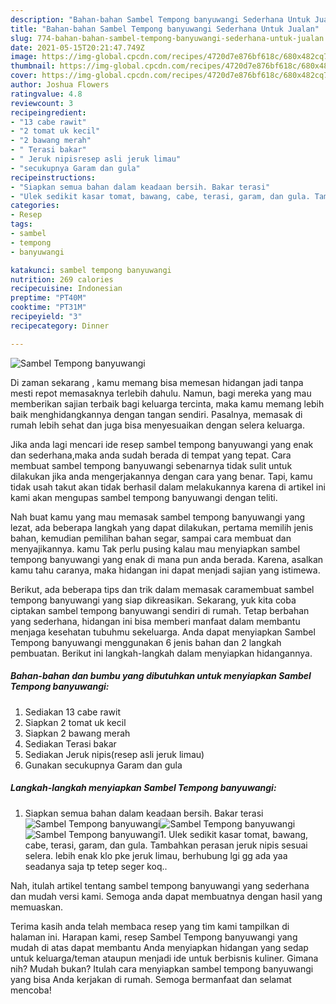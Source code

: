 ```yaml
---
description: "Bahan-bahan Sambel Tempong banyuwangi Sederhana Untuk Jualan"
title: "Bahan-bahan Sambel Tempong banyuwangi Sederhana Untuk Jualan"
slug: 774-bahan-bahan-sambel-tempong-banyuwangi-sederhana-untuk-jualan
date: 2021-05-15T20:21:47.749Z
image: https://img-global.cpcdn.com/recipes/4720d7e876bf618c/680x482cq70/sambel-tempong-banyuwangi-foto-resep-utama.jpg
thumbnail: https://img-global.cpcdn.com/recipes/4720d7e876bf618c/680x482cq70/sambel-tempong-banyuwangi-foto-resep-utama.jpg
cover: https://img-global.cpcdn.com/recipes/4720d7e876bf618c/680x482cq70/sambel-tempong-banyuwangi-foto-resep-utama.jpg
author: Joshua Flowers
ratingvalue: 4.8
reviewcount: 3
recipeingredient:
- "13 cabe rawit"
- "2 tomat uk kecil"
- "2 bawang merah"
- " Terasi bakar"
- " Jeruk nipisresep asli jeruk limau"
- "secukupnya Garam dan gula"
recipeinstructions:
- "Siapkan semua bahan dalam keadaan bersih. Bakar terasi"
- "Ulek sedikit kasar tomat, bawang, cabe, terasi, garam, dan gula. Tambahkan perasan jeruk nipis sesuai selera. lebih enak klo pke jeruk limau, berhubung lgi gg ada yaa seadanya saja tp tetep seger koq.."
categories:
- Resep
tags:
- sambel
- tempong
- banyuwangi

katakunci: sambel tempong banyuwangi 
nutrition: 269 calories
recipecuisine: Indonesian
preptime: "PT40M"
cooktime: "PT31M"
recipeyield: "3"
recipecategory: Dinner

---
```



![Sambel Tempong banyuwangi](https://img-global.cpcdn.com/recipes/4720d7e876bf618c/680x482cq70/sambel-tempong-banyuwangi-foto-resep-utama.jpg)

Di zaman  sekarang , kamu memang bisa memesan hidangan jadi tanpa mesti repot memasaknya terlebih dahulu. Namun, bagi mereka yang mau memberikan sajian terbaik bagi keluarga tercinta, maka kamu memang lebih baik menghidangkannya dengan tangan sendiri. Pasalnya, memasak di rumah lebih sehat dan juga bisa menyesuaikan dengan selera keluarga.

Jika anda lagi mencari ide resep sambel tempong banyuwangi yang enak dan sederhana,maka anda sudah berada di tempat yang tepat. Cara membuat sambel tempong banyuwangi  sebenarnya tidak sulit untuk dilakukan jika anda mengerjakannya dengan cara yang benar. Tapi, kamu tidak usah takut akan tidak berhasil dalam melakukannya 
karena di artikel ini kami akan mengupas sambel tempong banyuwangi dengan teliti.  



Nah buat kamu yang mau memasak sambel tempong banyuwangi yang lezat, ada beberapa langkah yang dapat dilakukan, pertama memilih jenis bahan, kemudian pemilihan bahan segar, sampai cara membuat dan menyajikannya. kamu Tak perlu pusing kalau mau menyiapkan sambel tempong banyuwangi yang enak di mana pun anda berada. Karena, asalkan kamu  tahu caranya, maka hidangan ini dapat menjadi sajian yang istimewa.

Berikut, ada beberapa tips dan trik dalam memasak caramembuat sambel tempong banyuwangi yang siap dikreasikan. Sekarang, yuk kita coba ciptakan sambel tempong banyuwangi sendiri di rumah. Tetap berbahan yang sederhana, hidangan ini bisa memberi manfaat dalam membantu menjaga kesehatan tubuhmu sekeluarga. Anda dapat menyiapkan Sambel Tempong banyuwangi menggunakan 6 jenis bahan dan 2 langkah pembuatan. Berikut ini langkah-langkah dalam menyiapkan hidangannya.

<!--inarticleads1-->

##### Bahan-bahan dan bumbu yang dibutuhkan untuk menyiapkan Sambel Tempong banyuwangi:

1. Sediakan 13 cabe rawit
1. Siapkan 2 tomat uk kecil
1. Siapkan 2 bawang merah
1. Sediakan  Terasi bakar
1. Sediakan  Jeruk nipis(resep asli jeruk limau)
1. Gunakan secukupnya Garam dan gula




<!--inarticleads2-->

##### Langkah-langkah menyiapkan Sambel Tempong banyuwangi:

1. Siapkan semua bahan dalam keadaan bersih. Bakar terasi
<img src="//assets-global.cpcdn.com/assets/icons/button_play-2c75c40dde080a61004c1f40b05d8f140eaff45d7e9e6481dc71c63d2e7c4909.png" alt="Sambel Tempong banyuwangi"><img src="https://img-global.cpcdn.com/steps/d32189e8e84854c1/160x128cq70/sambel-tempong-banyuwangi-langkah-memasak-1-foto.jpg" alt="Sambel Tempong banyuwangi"><img src="https://img-global.cpcdn.com/steps/65a65c81030a2cc5/160x128cq70/sambel-tempong-banyuwangi-langkah-memasak-1-foto.jpg" alt="Sambel Tempong banyuwangi">1. Ulek sedikit kasar tomat, bawang, cabe, terasi, garam, dan gula. Tambahkan perasan jeruk nipis sesuai selera. lebih enak klo pke jeruk limau, berhubung lgi gg ada yaa seadanya saja tp tetep seger koq..




Nah, itulah artikel tentang  sambel tempong banyuwangi  yang sederhana dan mudah versi kami. Semoga anda dapat membuatnya dengan hasil yang memuaskan. 

Terima kasih anda telah membaca resep yang tim kami tampilkan di halaman ini. Harapan kami, resep  Sambel Tempong banyuwangi yang mudah di atas dapat membantu Anda menyiapkan hidangan yang sedap untuk keluarga/teman ataupun menjadi ide untuk berbisnis kuliner. Gimana nih? Mudah bukan? Itulah cara menyiapkan sambel tempong banyuwangi yang bisa Anda kerjakan di rumah. Semoga bermanfaat dan selamat mencoba!

